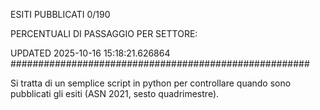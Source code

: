 ESITI PUBBLICATI 0/190 

PERCENTUALI DI PASSAGGIO PER SETTORE:

UPDATED 2025-10-16 15:18:21.626864
###################################################### 

Si tratta di un semplice script in python per controllare quando sono pubblicati gli esiti (ASN 2021, sesto quadrimestre).

